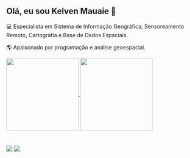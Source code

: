 ## Olá, eu sou Kelven Mauaie 👋

<p>💻 Especialista em Sistema de Informação Geográfica, Sensoreamento Remoto, Cartografia e Base de Dados Espaciais.</p> 
<p>🌎 Apaixonado por programação e análise geoespacial.</p>

<a href="https://github.com/kelvenmahuaie/github-readme-stats">
  <img height=190 align="center" src="https://github-readme-stats.vercel.app/api?username=kelvenmahuaie&theme=tokyonight" />
</a>
<a href="https://github.com/kelvenmahuaie/convoychat">
  <img height=190 align="center" src="https://github-readme-stats.vercel.app/api/top-langs?username=kelvenmahuaie&layout=compact&langs_count=8&card_width=320&theme=tokyonight" />
</a>

#
[<img src="https://img.shields.io/badge/LinkedIn-0077B5?style=for-the-badge&logo=linkedin&logoColor=white">](https://www.linkedin.com/in/kelvenmauaie/)
<a href="mailto:kelvenmahuaie@gmail.com">
  <img src="https://img.shields.io/badge/Gmail-D14836?style=for-the-badge&logo=gmail&logoColor=white"/>
</a>
